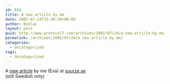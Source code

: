 ```yaml
---
id: 634
title: A new article by me
date: 2002-07-24T15:40:39+00:00
author: Niklas
layout: post
guid: http://www.protocol7.com/archives/2002/07/24/a-new-article-by-me/
permalink: /archives/2002/07/24/a_new_article_by_me/
categories:
  - Uncategorized
tags:
  - Uncategorized
---
```

<div class='microid-7760b1663847167ed6c48c7bcf9f4442654f8bdb'>
  <p>
    A <a href="http://www.sourze.se/default.asp?ItemId=10177308">new article</a> by me (Eva) at <a href="http://www.sourze.se">sourze.se</a><br /> (still Swedish only)
  </p>
</div>